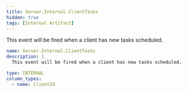 ```yaml
---
title: Server.Internal.ClientTasks
hidden: true
tags: [Internal Artifact]
---
```


This event will be fired when a client has new tasks scheduled.


```yaml
name: Server.Internal.ClientTasks
description: |
  This event will be fired when a client has new tasks scheduled.

type: INTERNAL
column_types:
  - name: ClientId

```
